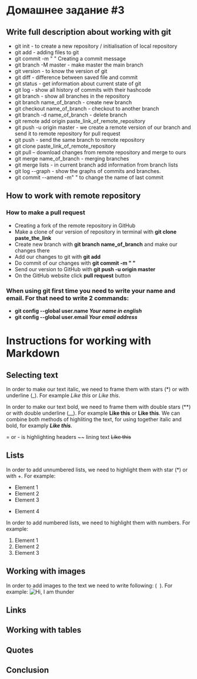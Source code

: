 # Домашнее задание #3

## Write full description about working with git

* git init - to create a new repository / initialisation of local repository
* git add - adding files to git 
* git commit -m " "  Creating a commit message
* git branch -M master - make master the main branch
* git version - to know the version of git
* git diff - difference between saved file and commit
* git status - get information about current state of git
* git log - show all history of commits with their hashcode
* git branch - show all branches in the repository
* git branch name_of_branch - create new branch
* git checkout name_of_branch - checkout to another branch
* git branch -d name_of_branch - delete branch
* git remote add origin paste_link_of_remote_repository
* git push -u origin master - we create a remote version of our branch and send it to remote repository for pull request
* git push - send the same branch to remote repository
* git clone paste_link_of_remote_repository
* git pull – download changes from remote repository and merge to ours
* git merge name_of_branch - merging branches
* git merge lists - in current branch add information from branch lists
* git log --graph - show the graphs of commits and branches.
* git commit --amend -m" " to change the name of last commit

## How to work with remote repository

### How to make a pull request

* Creating a fork of the remote repository in GitHub
* Make a clone of our version of repository in terminal with **git clone paste_the_link**
* Create new branch with **git branch name_of_branch** and make our changes there
* Add our changes to git with **git add** 
* Do commit of our changes with **git commit -m " "**
* Send our version to GitHub with **git push -u origin master**
* On the GitHub website click **pull request** button



### When using git first time you need to write your name and email. For that need to write 2 commands:
* **git config --global user.name _Your name in english_**
* **git config --global user.email _Your email address_**



# Instructions for working with Markdown

## Selecting text
In order to make our text italic, we need to frame them with stars (*) or with underline (_). For example *Like this* or _Like this_.

In order to make our text bold, we need to frame them with double stars (**) or with double underline (__). For example **Like this** or __Like this__.
We can combine both methods of highliting the text, for using together italic and bold, for examply _**Like this**_.

= or - is highlighting headers
~~ lining text ~~Like this~~

## Lists
In order to add unnumbered lists, we need to highlight them with star (*) or with +.
For example:
* Element 1
* Element 2
* Element 3
+ Element 4

In order to add numbered lists, we need to highlight them with numbers. For example:
1. Element 1
2. Element 2
3. Element 3

## Working with images
In order to add images to the text we need to write following: (   ![]()  ). For example:
![Hi, I am thunder](thunder.jpg)

## Links

## Working with tables

## Quotes

## Conclusion